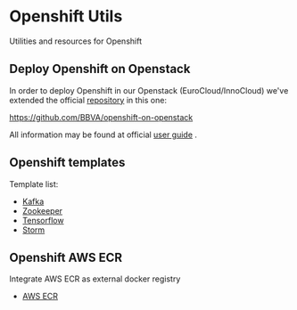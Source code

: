# Openshift Utils

Utilities and resources for Openshift

## Deploy Openshift on Openstack

In order to deploy Openshift in our Openstack (EuroCloud/InnoCloud) we've extended the official [repository](https://github.com/redhat-openstack/openshift-on-openstack) in this one:

https://github.com/BBVA/openshift-on-openstack

All information may be found at official [user guide](https://docs.google.com/document/d/1PQLGCDhBnRWDwV-MG0-KKEqMyhnRbFRba21JnzadCYE/edit#heading=h.8iro3ytzmhv2) .

## Openshift templates

Template list:

- [Kafka](kafka)
- [Zookeeper](zookeeper)
- [Tensorflow](tensorflow)
- [Storm](storm)

## Openshift AWS ECR

Integrate AWS ECR as external docker registry

- [AWS ECR](aws-ecr)


